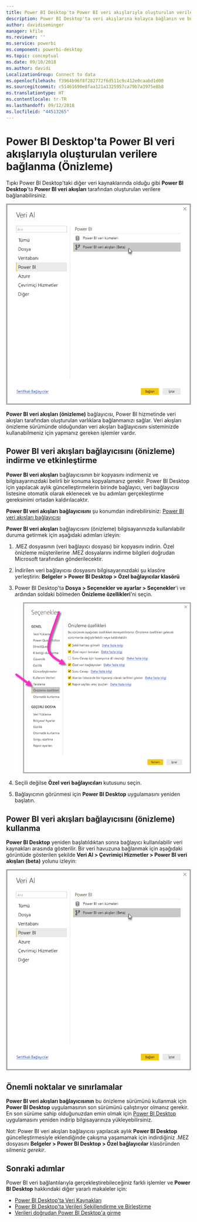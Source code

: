 ```yaml
---
title: Power BI Desktop'ta Power BI veri akışlarıyla oluşturulan verilere bağlanma (Önizleme)
description: Power BI Desktop'ta veri akışlarına kolayca bağlanın ve bu akışları kullanın
author: davidiseminger
manager: kfile
ms.reviewer: ''
ms.service: powerbi
ms.component: powerbi-desktop
ms.topic: conceptual
ms.date: 09/10/2018
ms.author: davidi
LocalizationGroup: Connect to data
ms.openlocfilehash: f3964b96f8f282772f6d511c9c412e0caabd1d00
ms.sourcegitcommit: c51461690e8faa121a1325957ca79b7a3975e8b8
ms.translationtype: HT
ms.contentlocale: tr-TR
ms.lasthandoff: 09/12/2018
ms.locfileid: "44513265"
---
```

# <a name="connect-to-data-created-by-power-bi-dataflows-in-power-bi-desktop-preview"></a>Power BI Desktop'ta Power BI veri akışlarıyla oluşturulan verilere bağlanma (Önizleme)
Tıpkı Power BI Desktop'taki diğer veri kaynaklarında olduğu gibi **Power BI Desktop**'ta **Power BI veri akışları** tarafından oluşturulan verilere bağlanabilirsiniz.

![Veri akışlarına bağlanma](media/desktop-connect-dataflows/connect-dataflows_01.png)

**Power BI veri akışları (önizleme)** bağlayıcısı, Power BI hizmetinde veri akışları tarafından oluşturulan varlıklara bağlanmanızı sağlar. Veri akışları önizleme sürümünde olduğundan veri akışları bağlayıcısını sisteminizde kullanabilmeniz için yapmanız gereken işlemler vardır. 


## <a name="download-and-enable-the-power-bi-dataflows-connector-preview"></a>Power BI veri akışları bağlayıcısını (önizleme) indirme ve etkinleştirme

**Power BI veri akışları** bağlayıcısının bir kopyasını indirmeniz ve bilgisayarınızdaki belirli bir konuma kopyalamanız gerekir. Power BI Desktop için yapılacak aylık güncelleştirmelerin birinde bağlayıcı, veri bağlayıcısı listesine otomatik olarak eklenecek ve bu adımları gerçekleştirme gereksinimi ortadan kaldırılacaktır.

**Power BI veri akışları bağlayıcısını** şu konumdan indirebilirsiniz: [Power BI veri akışları bağlayıcısı](https://visuals.azureedge.net/cds-analytics/PublicPreview/CDSA.mez)

**Power BI veri akışları** bağlayıcısını (önizleme) bilgisayarınızda kullanılabilir duruma getirmek için aşağıdaki adımları izleyin:

1. .MEZ dosyasının (veri bağlayıcı dosyası) bir kopyasını indirin. Özel önizleme müşterilerine .MEZ dosyalarını indirme bilgileri doğrudan Microsoft tarafından gönderilecektir.

2. İndirilen veri bağlayıcısı dosyasını bilgisayarınızdaki şu klasöre yerleştirin: **Belgeler > Power BI Desktop > Özel bağlayıcılar klasörü**

3. Power BI Desktop'ta **Dosya > Seçenekler ve ayarlar > Seçenekler**'i ve ardından soldaki bölmeden **Önizleme özellikleri**'ni seçin.

    ![Özel bağlayıcıları etkinleştirme](media/desktop-connect-dataflows/connect-dataflows_02.png)

4. Seçili değilse **Özel veri bağlayıcıları** kutusunu seçin. 

5. Bağlayıcının görünmesi için **Power BI Desktop** uygulamasını yeniden başlatın.

## <a name="use-the-power-bi-dataflows-connector-preview"></a>Power BI veri akışları bağlayıcısını (önizleme) kullanma
**Power BI Desktop** yeniden başlatıldıktan sonra bağlayıcı kullanılabilir veri kaynakları arasında gösterilir. Bir veri havuzuna bağlanmak için aşağıdaki görüntüde gösterilen şekilde **Veri Al > Çevrimiçi Hizmetler > Power BI veri akışları (beta)** yolunu izleyin:

![Veri akışlarına bağlanma](media/desktop-connect-dataflows/connect-dataflows_01.png)

## <a name="considerations-and-limitations"></a>Önemli noktalar ve sınırlamalar

**Power BI veri akışları bağlayıcısının** bu önizleme sürümünü kullanmak için **Power BI Desktop** uygulamasının son sürümünü çalıştırıyor olmanız gerekir. En son sürüme sahip olduğunuzdan emin olmak için [Power BI Desktop](desktop-get-the-desktop.md) uygulamasını yeniden indirip bilgisayarınıza yükleyebilirsiniz.  

Not: Power BI veri akışları bağlayıcısı yapılacak aylık **Power BI Desktop** güncelleştirmesiyle eklendiğinde çakışma yaşamamak için indirdiğiniz .MEZ dosyasını **Belgeler > Power BI Desktop > Özel bağlayıcılar** klasöründen silmeniz *gerekir*. 


## <a name="next-steps"></a>Sonraki adımlar
Power BI veri bağlantılarıyla gerçekleştirebileceğiniz farklı işlemler ve **Power BI Desktop** hakkındaki diğer yararlı makaleler için:

* [Power BI Desktop'ta Veri Kaynakları](desktop-data-sources.md)
* [Power BI Desktop'ta Verileri Şekillendirme ve Birleştirme](desktop-shape-and-combine-data.md)
* [Verileri doğrudan Power BI Desktop'a girme](desktop-enter-data-directly-into-desktop.md)   

